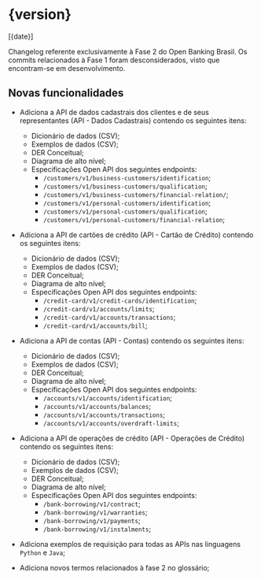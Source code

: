 # {version}
[{date}]

Changelog referente exclusivamente à Fase 2 do Open Banking Brasil.
Os commits relacionados à Fase 1 foram desconsiderados, visto que encontram-se em desenvolvimento. 

## Novas funcionalidades

* Adiciona a API de dados cadastrais dos clientes e de seus representantes (API - Dados Cadastrais) contendo os seguintes itens:
  - Dicionário de dados (CSV); 
  - Exemplos de dados (CSV); 
  - DER Conceitual;
  - Diagrama de alto nível;
  - Especificações Open API dos seguintes endpoints:
    * `/customers/v1/business-customers/identification`;
    * `/customers/v1/business-customers/qualification`;  
    * `/customers/v1/business-customers/financial-relation/`;
    * `/customers/v1/personal-customers/identification`;
    * `/customers/v1/personal-customers/qualification`;
    * `/customers/v1/personal-customers/financial-relation`;

* Adiciona a API de cartões de crédito (API - Cartão de Crédito) contendo os seguintes itens:
  - Dicionário de dados (CSV);
  - Exemplos de dados (CSV);
  - DER Conceitual;
  - Diagrama de alto nível;
  - Especificações Open API dos seguintes endpoints:
    * `/credit-card/v1/credit-cards/identification`;
    * `/credit-card/v1/accounts/limits`;
    * `/credit-card/v1/accounts/transactions`;
    * `/credit-card/v1/accounts/bill`;
  
* Adiciona a API de contas (API - Contas) contendo os seguintes itens:
  - Dicionário de dados (CSV);
  - Exemplos de dados (CSV);
  - DER Conceitual;
  - Diagrama de alto nível;
  - Especificações Open API dos seguintes endpoints:
    * `/accounts/v1/accounts/identification`;
    * `/accounts/v1/accounts/balances`;
    * `/accounts/v1/accounts/transactions`;
    * `/accounts/v1/accounts/overdraft-limits`;

* Adiciona a API de operações de crédito (API - Operações de Crédito) contendo os seguintes itens:
  - Dicionário de dados (CSV);
  - Exemplos de dados (CSV);
  - DER Conceitual;
  - Diagrama de alto nível;
  - Especificações Open API dos seguintes endpoints: 
    * `/bank-borrowing/v1/contract`;
    * `/bank-borrowing/v1/warranties`;
    * `/bank-borrowing/v1/payments`;
    * `/bank-borrowing/v1/instalments`;

* Adiciona exemplos de requisição para todas as APIs nas linguagens `Python` e `Java`;
* Adiciona novos termos relacionados à fase 2 no glossário;
